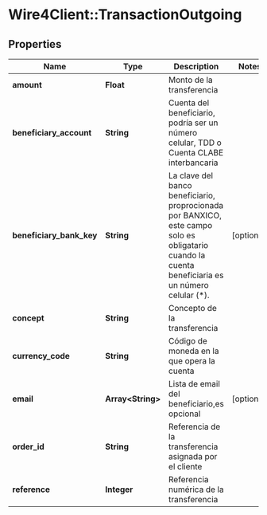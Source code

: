 # Wire4Client::TransactionOutgoing

## Properties
Name | Type | Description | Notes
------------ | ------------- | ------------- | -------------
**amount** | **Float** | Monto de la transferencia | 
**beneficiary_account** | **String** | Cuenta del beneficiario, podría ser un número celular, TDD o Cuenta CLABE interbancaria  | 
**beneficiary_bank_key** | **String** | La clave del banco beneficiario, proprocionada por BANXICO, este campo solo es obligatario cuando la cuenta beneficiaria es un número celular (*). | [optional] 
**concept** | **String** | Concepto de la transferencia | 
**currency_code** | **String** | Código de moneda en la que opera la cuenta | 
**email** | **Array&lt;String&gt;** | Lista de email del beneficiario,es opcional | [optional] 
**order_id** | **String** | Referencia de la transferencia asignada por el cliente | 
**reference** | **Integer** | Referencia numérica de la transferencia | 


